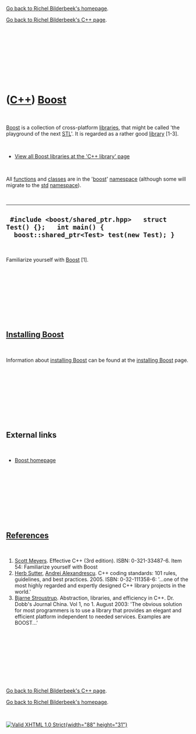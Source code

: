 [Go back to Richel Bilderbeek's homepage](index.htm).

[Go back to Richel Bilderbeek's C++ page](Cpp.htm).

 

 

 

 

 

([C++](Cpp.htm)) [Boost](CppBoost.htm)
======================================

 

[Boost](CppBoost.htm) is a collection of cross-platform
[libraries](CppLibrary.htm), that might be called 'the playground of the
next [STL](CppStl.htm)'. It is regarded as a rather good
[library](CppLibrary.htm) \[1-3\].

 

-   [View all Boost libraries at the 'C++ library' page](CppLibrary.htm)

 

All [functions](CppFunction.htm) and [classes](CppClass.htm) are in the
'[boost](CppBoost.htm)' [namespace](CppNamespace.htm) (although some
will migrate to the [std](CppStd.htm) [namespace](CppNamespace.htm)).

 

  -------------------------------------------------------------------------------------------------------------------
  ` #include <boost/shared_ptr.hpp>   struct Test() {};   int main() {   boost::shared_ptr<Test> test(new Test); }`
  -------------------------------------------------------------------------------------------------------------------

 

Familiarize yourself with [Boost](CppBoost.htm) \[1\].

 

 

 

 

 

[Installing Boost](CppBoostInstall.htm)
---------------------------------------

 

Information about [installing Boost](CppBoostInstall.htm) can be found
at the [installing Boost](CppBoostInstall.htm) page.

 

 

 

 

 

External links
--------------

 

-   [Boost homepage](http://www.boost.org)

 

 

 

 

 

[References](CppReferences.htm)
-------------------------------

 

1.  [Scott Meyers](CppScottMeyers.htm). Effective C++ (3rd edition).
    ISBN: 0-321-33487-6. Item 54: Familiarize yourself with Boost
2.  [Herb Sutter](CppHerbSutter.htm), [Andrei
    Alexandrescu](CppAndreiAlexandrescu.htm). C++ coding standards: 101
    rules, guidelines, and best practices. 2005. ISBN: 0-32-111358-6:
    '...one of the most highly regarded and expertly designed C++
    library projects in the world.'
3.  [Bjarne Stroustrup](CppBjarneStroustrup.htm). Abstraction,
    libraries, and efficiency in C++. Dr. Dobb's Journal China. Vol 1,
    no 1. August 2003: 'The obvious solution for most programmers is to
    use a library that provides an elegant and efficient platform
    independent to needed services. Examples are BOOST...'

 

 

 

 

 

[Go back to Richel Bilderbeek's C++ page](Cpp.htm).

[Go back to Richel Bilderbeek's homepage](index.htm).

 

[![Valid XHTML 1.0 Strict](valid-xhtml10.png){width="88"
height="31"}](http://validator.w3.org/check?uri=referer)
